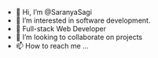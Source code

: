 - 👋 Hi, I’m @SaranyaSagi
- 👀 I’m interested in software development.
- 🌱 Full-stack Web Developer
- 💞️ I’m looking to collaborate on projects
- 📫 How to reach me ...

<!---
SaranyaSagi/SaranyaSagi is a ✨ special ✨ repository because its `README.md` (this file) appears on your GitHub profile.
You can click the Preview link to take a look at your changes.
--->
